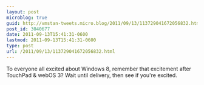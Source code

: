 ```yaml
---
layout: post
microblog: true
guid: http://vmstan-tweets.micro.blog/2011/09/13/113729041672056832.html
post_id: 3040677
date: 2011-09-13T15:41:31-0600
lastmod: 2011-09-13T15:41:31-0600
type: post
url: /2011/09/13/113729041672056832.html
---
```

To everyone all excited about Windows 8, remember that excitement after TouchPad & webOS 3? Wait until delivery, then see if you're excited.
